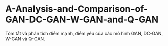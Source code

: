 # A-Analysis-and-Comparison-of-GAN-DC-GAN-W-GAN-and-Q-GAN
Tóm tắt và phân tích điểm mạnh, điểm yếu của các mô hình  GAN, DC-GAN, W-GAN và Q-GAN.
